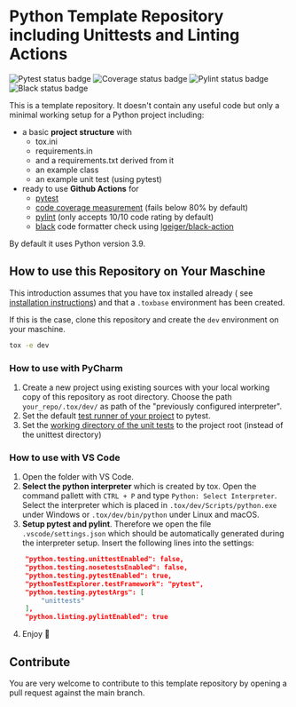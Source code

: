 # Python Template Repository including Unittests and Linting Actions
<!--- you need to replace the `organization/repo_name` in the status badge URLs --->
![Pytest status badge](https://github.com/Hochfrequenz/python_template_repository/workflows/Pytest/badge.svg)
![Coverage status badge](https://github.com/Hochfrequenz/python_template_repository/workflows/Coverage/badge.svg)
![Pylint status badge](https://github.com/Hochfrequenz/python_template_repository/workflows/Pylint/badge.svg)
![Black status badge](https://github.com/Hochfrequenz/python_template_repository/workflows/Black/badge.svg)

This is a template repository. It doesn't contain any useful code but only a minimal working setup for a Python project including:

+ a basic **project structure** with
    + tox.ini
    + requirements.in
    + and a requirements.txt derived from it
    + an example class
    + an example unit test (using pytest)
+ ready to use **Github Actions** for
    + [pytest](https://pytest.org)
    + [code coverage measurement](https://coverage.readthedocs.io) (fails below 80% by default)
    + [pylint](https://pylint.org/) (only accepts 10/10 code rating by default)
    + [black](https://github.com/psf/black) code formatter check
      using [lgeiger/black-action](https://github.com/lgeiger/black-action)

By default it uses Python version 3.9.

## How to use this Repository on Your Maschine

This introduction assumes that you have tox installed already (
see [installation instructions](https://tox.readthedocs.io/en/latest/install.html)) and that a `.toxbase` environment
has been created.

If this is the case, clone this repository and create the `dev` environment on your maschine.

```bash
tox -e dev
```

### How to use with PyCharm

1. Create a new project using existing sources with your local working copy of this repository as root directory. Choose
   the path `your_repo/.tox/dev/` as path of the "previously configured interpreter".
2. Set the
   default [test runner of your project](https://www.jetbrains.com/help/pycharm/choosing-your-testing-framework.html) to
   pytest.
3. Set
   the [working directory of the unit tests](https://www.jetbrains.com/help/pycharm/creating-run-debug-configuration-for-tests.html)
   to the project root (instead of the unittest directory)

### How to use with VS Code

1. Open the folder with VS Code.
2. **Select the python interpreter** which is created by tox. Open the command pallett with `CTRL + P` and type `Python: Select Interpreter`. Select the interpreter which is placed in `.tox/dev/Scripts/python.exe` under Windows or `.tox/dev/bin/python` under Linux and macOS.
3. **Setup pytest and pylint**. Therefore we open the file `.vscode/settings.json` which should be automatically generated during the interpreter setup. Insert the following lines into the settings:
```json
    "python.testing.unittestEnabled": false,
    "python.testing.nosetestsEnabled": false,
    "python.testing.pytestEnabled": true,
    "pythonTestExplorer.testFramework": "pytest",
    "python.testing.pytestArgs": [
        "unittests"
    ],
    "python.linting.pylintEnabled": true
```
4. Enjoy 🤗

## Contribute
You are very welcome to contribute to this template repository by opening a pull request against the main branch.
